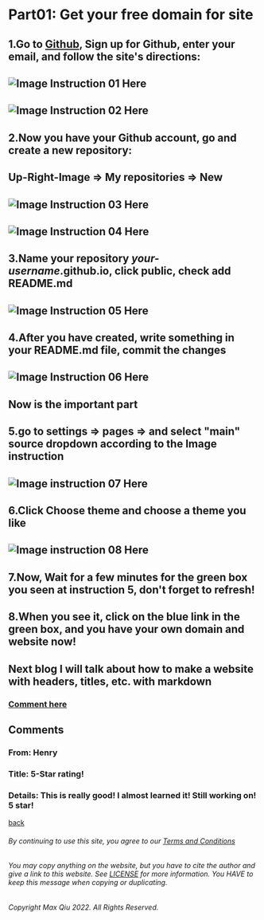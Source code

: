 ﻿# Part01: Get your free domain for site
## 1.Go to [Github](https://github.com), Sign up for Github, enter your email, and follow the site's directions:
## ![Image Instruction 01 Here](https://qqiumax.github.io/blog/get-your-github-domain/signup01.png)
## ![Image Instruction 02 Here](https://qqiumax.github.io/blog/get-your-github-domain/signup02.png)
## 2.Now you have your Github account, go and create a new repository:
## Up-Right-Image => My repositories => New
## ![Image Instruction 03 Here](https://qqiumax.github.io/blog/get-your-github-domain/create-repo01.png)
## ![Image Instruction 04 Here](https://qqiumax.github.io/blog/get-your-github-domain/create-repo02.png)
## 3.Name your repository *your-username*.github.io, click public, check add README.md
## ![Image Instruction 05 Here](https://qqiumax.github.io/blog/get-your-github-domain/name-repo.png)
## 4.After you have created, write something in your README.md file, commit the changes
## ![Image Instruction 06 Here](https://qqiumax.github.io/blog/get-your-github-domain/write-sth.png)
## **Now is the important part**
## **5.go to settings => pages => and select "main" source dropdown according to the Image instruction**
## ![Image instruction 07 Here](https://qqiumax.github.io/blog/get-your-github-domain/page-it01.png)
## **6.Click Choose theme and choose a theme you like**
## ![Image instruction 08 Here](https://qqiumax.github.io/blog/get-your-github-domain/page-it02.png)
## 7.Now, Wait for a few minutes for the green box you seen at instruction 5, don't forget to refresh!
## 8.When you see it, click on the blue link in the green box, and you have your own domain and website now!

## Next blog I will talk about how to make a website with headers, titles, etc. with markdown
### **[Comment here](https://qqiumax.github.io/comment/)**
## Comments
### From: Henry 
### Title: 5-Star rating!
### Details: This is really good! I almost learned it! Still working on! 5 star!
[back](https://qqiumax.github.io/blog/)

###### By continuing to use this site, you agree to our [Terms and Conditions](https://qqiumax.github.io/terms/)

###### You may copy anything on the website, but you have to cite the author and give a link to this website. See [LICENSE](https://qqiumax.github.io/LICENSE) for more information. You HAVE to keep this message when copying or duplicating.

###### Copyright Max Qiu 2022. All Rights Reserved.